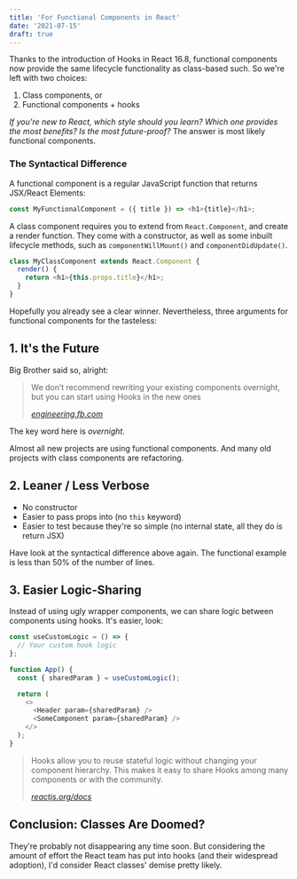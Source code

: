 ```yaml
---
title: 'For Functional Components in React'
date: '2021-07-15'
draft: true
---
```


Thanks to the introduction of Hooks in React 16.8, functional components now provide the same lifecycle functionality as class-based such. So we're left with two choices:

1. Class components, or
2. Functional components + hooks

_If you're new to React, which style should you learn? Which one provides the most benefits? Is the most future-proof?_ The answer is most likely functional components.

### The Syntactical Difference

A functional component is a regular JavaScript function that returns JSX/React Elements:

```js
const MyFunctionalComponent = ({ title }) => <h1>{title}</h1>;
```

A class component requires you to extend from `React.Component`, and create a render function. They come with a constructor, as well as some inbuilt lifecycle methods, such as `componentWillMount()` and `componentDidUpdate()`.

```js
class MyClassComponent extends React.Component {
  render() {
    return <h1>{this.props.title}</h1>;
  }
}
```

Hopefully you already see a clear winner. Nevertheless, three arguments for functional components for the tasteless:

## 1. It's the Future

Big Brother said so, alright:

> We don’t recommend rewriting your existing components overnight, but you can start using Hooks in the new ones
>
> <cite>[engineering.fb.com](https://engineering.fb.com/2019/02/22/open-source/react-hooks/)</cite>

The key word here is _overnight_.

Almost all new projects are using functional components. And many old projects with class components are refactoring.

## 2. Leaner / Less Verbose

- No constructor
- Easier to pass props into (no `this` keyword)
- Easier to test because they're so simple (no internal state, all they do is return JSX)

Have look at the syntactical difference above again. The functional example is less than 50% of the number of lines.

## 3. Easier Logic-Sharing

Instead of using ugly wrapper components, we can share logic between components using hooks. It's easier, look:

```js
const useCustomLogic = () => {
  // Your custom hook logic
};

function App() {
  const { sharedParam } = useCustomLogic();

  return (
    <>
      <Header param={sharedParam} />
      <SomeComponent param={sharedParam} />
    </>
  );
}
```

> Hooks allow you to reuse stateful logic without changing your component hierarchy. This makes it easy to share Hooks among many components or with the community.
>
> <cite>[reactjs.org/docs](https://reactjs.org/docs/hooks-intro.html)</cite>

## Conclusion: Classes Are Doomed?

They're probably not disappearing any time soon. But considering the amount of effort the React team has put into hooks (and their widespread adoption), I'd consider React classes' demise pretty likely.
